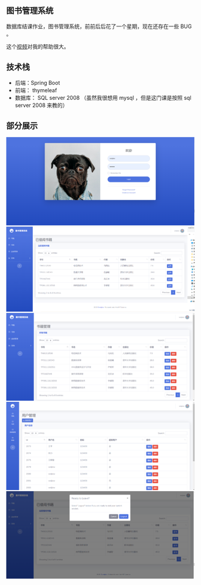 ## 图书管理系统

数据库结课作业，图书管理系统，前前后后花了一个星期，现在还存在一些 BUG 。

这个[视频](https://www.bilibili.com/video/BV1PE411i7CV?from=search&seid=16638383268754863480)对我的帮助很大。

## 技术栈

* 后端：Spring Boot
* 前端： thymeleaf
* 数据库： SQL server 2008 （虽然我很想用 mysql ，但是这门课是按照 sql server 2008 来教的）

## 部分展示

![](img/a1.png)
![](img/a2.png)
![](img/a3.png)
![](img/a4.png)
![](img/a5.png)